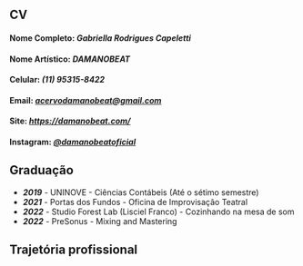 ## CV

#### Nome Completo: *Gabriella Rodrigues Capeletti*
#### Nome Artístico: *DAMANOBEAT*
#### Celular: *(11) 95315-8422*
#### Email: *acervodamanobeat@gmail.com*
#### Site: *https://damanobeat.com/*
#### Instagram: *[@damanobeatoficial](https://www.instagram.com/damanobeatoficial/)*

## Graduação
+ ***2019*** - UNINOVE - Ciências Contábeis (Até o sétimo semestre)
+ ***2021*** - Portas dos Fundos - Oficina de Improvisação Teatral 
+ ***2022***  - Studio Forest Lab (Lisciel Franco) - Cozinhando na mesa de som
+ ***2022***  - PreSonus - Mixing and Mastering

## Trajetória profissional
